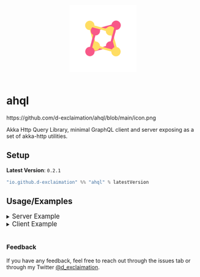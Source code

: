 <p align="center">
<img src="./icon.png" width="175" alt="logo" style="margin:1rem;"/>
</p>
<p align="center"> <h1>ahql</h1></p>

<!-->https://github.com/d-exclaimation/ahql/blob/main/icon.png</!-->

Akka Http Query Library, minimal GraphQL client and server exposing as a set of akka-http utilities.

## Setup

**Latest Version**: `0.2.1`

```sbt
"io.github.d-exclaimation" %% "ahql" % latestVersion
```

## Usage/Examples

<details>
<summary>
	<big>Server Example</big>
</summary>

#### Using a Server instance

```scala
object Main extends SprayJsonSupport {
  implicit val system: ActorSystem[Nothing] =
    ActorSystem(Behaviors.empty, "--")

  val gqlServer: Ahql.Server[Context, Unit] =
    Ahql.createServer[Context, Unit](schema, ())

  val route: Route = path("graphql") {
    optionalHeaderValueByName("Authorization") { auth =>
      val context = Context(auth)
      gqlServer.applyMiddleware(context)
    }
  }
}
```

#### Using a shorthand

```scala
object Main extends SprayJsonSupport {
  implicit val system: ActorSystem[Nothing] =
    ActorSystem(Behaviors.empty, "--")

  val route: Route = path("graphql") {
    optionalHeaderValueByName("Authorization") { auth =>
      val context = Context(auth)
      Ahql.applyMiddleware[Context, Unit](schema, context, ())
    }
  }
}
```

Both will gave out two endpoints

```http
POST: ".../graphql"
GET: ".../graphql"
```

</details>


<details>
<summary>
	<big>Client Example</big>
</summary>

#### Using a Client instance

```scala
object Main extends SprayJsonSupport {
  implicit val system: ActorSystem[Nothing] =
    ActorSystem(Behaviors.empty, "--")

  val gqlClient: Ahql.Client =
    Ahql.createClient("http://localhost:4000/graphql")

  val query: ast.Document =
    graphql"""
    query {
      someField {
        nested1
        nested2
      }
    }
  """

  val GqlResponse(data, errors) = gqlClient
    .fetch(query = query,
      headers = headers.Authorization("Bearer token") :: Nil
    )
  // data: Option[JsObject]
  // errors: Option[Vector[JsObject]]
}
```

#### Using a shorthand

```scala
object Main extends SprayJsonSupport {
  implicit val system: ActorSystem[Nothing] =
    ActorSystem(Behaviors.empty, "--")

  val query: ast.Document =
    graphql"""
    query {
      someField {
        nested1
        nested2
      }
    }
  """

  val GqlResponse(data, errors) = Ahql
    .fetch(
      endpoint = "http://localhost:4000/graphql",
      query = query,
      headers = headers.Authorization("Bearer token") :: Nil
    )
  // data: Option[JsObject]
  // errors: Option[Vector[JsObject]]
}
```

</details>

<br/>

<!-- - [Getting Started](https://overlayer.netlify.app/docs/intro) -->

### Feedback

If you have any feedback, feel free to reach out through the issues tab or through my
Twitter [@d_exclaimation](https://twitter.com/d_exclaimation).
